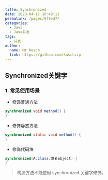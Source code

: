 ```yaml
---
title: Synchronized
date: 2023-04-17 10:49:11
permalink: /pages/9f9ed7/
categories:
  - Java
  - Java并发
tags:
  - 并发
author:
  name: Mr.Kusch
  link: https://github.com/kuschzzp
---
```


## Synchronized关键字

### 1. 常见使用场景

- 修饰普通方法

```java
synchronized void method() {
}
```

- 修饰静态方法

```java
synchronized static void method() {
}
```

- 修饰代码块

```java
synchronized(A.class,或者object) {
}
```

> 构造方法不能使用 synchronized 关键字修饰。
